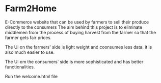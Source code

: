 # Farm2Home
E-Commerce website that can be used by farmers to sell their produce directly to the consumers
The aim behind this project is to eliminate middlemen from the process of buying harvest from the farmer so that the farmer gets fair prices.

The UI on the farmers' side is light weight and coonsumes less data. it is also much easier to use.

The UI om the consumers' side is more sophisticated and has better functionalities.

Run the welcome.html file
